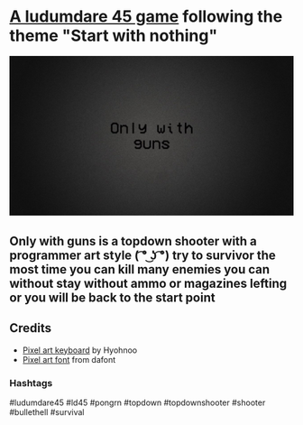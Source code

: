 # [A ludumdare 45 game](https://ldjam.com/events/ludum-dare/45/onlywithguns) following the theme "Start with nothing"

![](/siteArts/gamejolt-thumbnail.jpg)

## Only with guns is a topdown shooter with a programmer art style ( ͡° ͜ʖ ͡°) try to survivor the most time you can kill many enemies you can without stay without ammo or magazines lefting or you will be back to the start point

## Credits

* [Pixel art keyboard](https://twitter.com/hyohnoo/status/747895236861530112) by Hyohnoo
* [Pixel art font](https://www.dafont.com/vcr-osd-mono.font) from dafont 

### Hashtags
#ludumdare45 #ld45 #pongrn #topdown #topdownshooter #shooter #bullethell #survival
